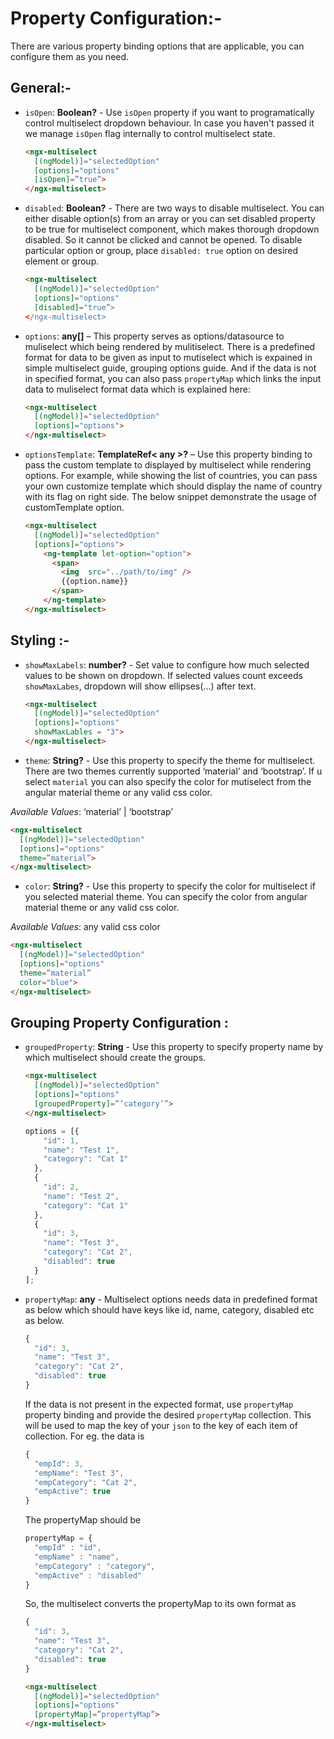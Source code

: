 # Property Configuration:-

There are various property binding options that are applicable, you can configure them as you need.

## General:-

- `isOpen`: **Boolean?** - Use `isOpen` property if you want to programatically control multiselect dropdown behaviour. In case you haven't passed it we manage `isOpen` flag internally to control multiselect state. 

  ```html
  <ngx-multiselect 
    [(ngModel)]="selectedOption"
    [options]="options"
    [isOpen]=”true”>
  </ngx-multiselect>
  ```

- `disabled`: **Boolean?** -
  There are two ways to disable multiselect. You can either disable option(s) from an array or you can set disabled property to be true for multiselect component, which makes thorough dropdown disabled. So it cannot be clicked and cannot be opened.
  To disable particular option or group, place `disabled: true` option on desired element or group.

  ```html
  <ngx-multiselect 
    [(ngModel)]="selectedOption"
    [options]="options"
    [disabled]="true”>
  </ngx-multiselect>
  ```

- `options`: **any[]** –
This property serves as options/datasource to muliselect which being rendered by mulitiselect. There is a predefined format for data to be given as input to mutiselect which is expained in simple multiselect guide, grouping options guide. And if the data is not in specified format, you can also pass `propertyMap` which links the input data to muliselect format data which is explained here:                     

  ```html
  <ngx-multiselect 
    [(ngModel)]="selectedOption"
    [options]="options">
  </ngx-multiselect>
  ```

- `optionsTemplate`: **TemplateRef< any >?** –
Use this property binding to pass the custom template to displayed by multiselect while rendering options. For example, while showing the list of countries, you can pass your own customize template which should display the name of country with its flag on right side. The below snippet demonstrate the usage of customTemplate option.
 
  ```html
  <ngx-multiselect 
    [(ngModel)]="selectedOption"
    [options]="options">
      <ng-template let-option="option">
        <span>
          <img  src="../path/to/img" />
          {{option.name}}
        </span>	
      </ng-template>
  </ngx-multiselect>
  ```
 
## Styling :-

- `showMaxLabels`: **number?** -
Set value to configure how much selected values to be shown on dropdown. If selected values count exceeds `showMaxLabes`, dropdown will show ellipses(...) after text.

  ```html 
  <ngx-multiselect
    [(ngModel)]="selectedOption"
    [options]="options"
    showMaxLables = "3">
  </ngx-multiselect>
  ```

- `theme`: **String?** -
Use this property to specify the theme for multiselect. There are two themes currently supported ‘material’ and ‘bootstrap’. If u select `material` you can also specify the color for mutiselect from the angular material theme or any valid css color.

*Available Values*: ‘material’ | ‘bootstrap’  

```html 
<ngx-multiselect 
  [(ngModel)]="selectedOption"
  [options]="options"
  theme=”material”>
</ngx-multiselect>
```

- `color`: **String?** -
Use this property to specify the color for multiselect if you selected material theme. You can specify the color from angular material theme or any valid  css color.

*Available Values*: any valid css color

  ```html 
  <ngx-multiselect 
    [(ngModel)]="selectedOption"
    [options]="options"
    theme=”material”
    color="blue">
  </ngx-multiselect>
  ```
	
 
## Grouping Property Configuration :
	
- `groupedProperty`: **String** -
Use this property to specify property name by which multiselect should create the groups.  

  ``` html  
  <ngx-multiselect 
    [(ngModel)]="selectedOption"
    [options]="options"
    [groupedProperty]=”’category’”>
  </ngx-multiselect>
  ```

  ```js 
  options = [{
      "id": 1,
      "name": "Test 1",
      "category": "Cat 1"
    },
    {
      "id": 2,
      "name": "Test 2",
      "category": "Cat 1"
    },
    {
      "id": 3,
      "name": "Test 3",
      "category": "Cat 2",
      "disabled": true
    }
  ];
  ```

- `propertyMap`: **any** -
Multiselect options needs data in predefined format as below which should have keys like id, name, category, disabled etc as below.  

  ```js
  {
    "id": 3,
    "name": "Test 3",
    "category": "Cat 2",
    "disabled": true
  }
  ```
  If  the data is not present in the expected format, use `propertyMap` property binding and provide the desired `propertyMap` collection. This will be used to map the key of your `json` to the key of each item of collection. For eg. the data is
  ```js
  {
    "empId": 3,
    "empName": "Test 3",
    "empCategory": "Cat 2",
    "empActive": true
  }
  ```
  The propertyMap should be
  ```js
  propertyMap = {
    "empId" : "id",
    "empName" : "name",
    "empCategory" : "category",
    "empActive" : "disabled"
  }
  ```
  So, the multiselect converts the propertyMap to its own format as 
  ```js
  {
    "id": 3,
    "name": "Test 3",
    "category": "Cat 2",
    "disabled": true
  }
  ```

  ```html 
  <ngx-multiselect 
    [(ngModel)]="selectedOption"
    [options]="options"
    [propertyMap]=”propertyMap”>
  </ngx-multiselect>
  ```